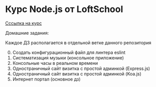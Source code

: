 # Курс Node.js от LoftSchool

[Сссылка на курс](https://loftschool.com/course/nodejs)

Домашние задания:

Каждое ДЗ располагается в отдельной ветке данного репозитория

0. Создать конфигурационный файл для линтера eslint
1. Систематизация музыки (консольное приложение)
1. Консольные часы в реальном времени
1. Одностраничный сайт визитка с простой админкой (Express.js)
1. Одностраничный сайт визитка с простой админкой (Koa.js)
1. Интернет портал (основное дз)
